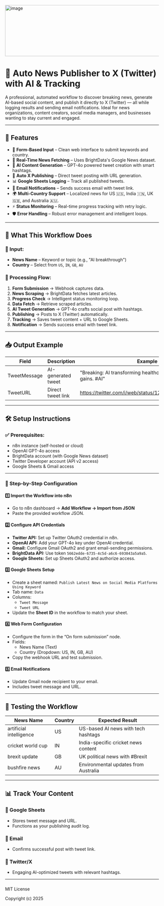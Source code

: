 <img width="709" height="168" alt="image" src="https://github.com/user-attachments/assets/c917ad10-aae5-4b65-9931-6d01dc43c8f2" />

# 📰 Auto News Publisher to X (Twitter) with AI & Tracking

A professional, automated workflow to discover breaking news, generate AI-based social content, and publish it directly to X (Twitter) — all while logging results and sending email notifications. Ideal for news organizations, content creators, social media managers, and businesses wanting to stay current and engaged.

---

## 🚀 Features

- 📝 **Form-Based Input** – Clean web interface to submit keywords and country.
- 📰 **Real-Time News Fetching** – Uses BrightData's Google News dataset.
- 🤖 **AI Content Generation** – GPT-4o powered tweet creation with smart hashtags.
- 📱 **Auto X Publishing** – Direct tweet posting with URL generation.
- 📊 **Google Sheets Logging** – Track all published tweets.
- 🔔 **Email Notifications** – Sends success email with tweet link.
- 🌍 **Multi-Country Support** – Localized news for US 🇺🇸, India 🇮🇳, UK 🇬🇧, and Australia 🇦🇺.
- ⚡ **Status Monitoring** – Real-time progress tracking with retry logic.
- 🛡 **Error Handling** – Robust error management and intelligent loops.

---

## 🧠 What This Workflow Does

### 🔹 Input:
- **News Name** – Keyword or topic (e.g., "AI breakthrough")
- **Country** – Select from `US`, `IN`, `GB`, `AU`

### 🔹 Processing Flow:

1. **Form Submission** → Webhook captures data.
2. **News Scraping** → BrightData fetches latest articles.
3. **Progress Check** → Intelligent status monitoring loop.
4. **Data Fetch** → Retrieve scraped articles.
5. **AI Tweet Generation** → GPT-4o crafts social post with hashtags.
6. **Publishing** → Posts to X (Twitter) automatically.
7. **Tracking** → Saves tweet content + URL to Google Sheets.
8. **Notification** → Sends success email with tweet link.

---

## 📥 Output Example

| Field         | Description                          | Example                                                                 |
|---------------|--------------------------------------|-------------------------------------------------------------------------|
| TweetMessage  | AI-generated tweet                   | "Breaking: AI transforming healthcare with 40% efficiency gains. #AI"  |
| TweetURL      | Direct tweet link                    | https://twitter.com/i/web/status/1234567890123456789                   |

---

## 🛠️ Setup Instructions

### ✅ Prerequisites:

- n8n instance (self-hosted or cloud)
- OpenAI GPT-4o access
- BrightData account (with Google News dataset)
- Twitter Developer account (API v2 access)
- Google Sheets & Gmail access

---

### 🔧 Step-by-Step Configuration

#### 1️⃣ Import the Workflow into n8n
- Go to n8n dashboard → **Add Workflow → Import from JSON**
- Paste the provided workflow JSON.

#### 2️⃣ Configure API Credentials
- **Twitter API:** Set up Twitter OAuth2 credential in n8n.
- **OpenAI API:** Add your GPT-4o key under OpenAI credential.
- **Gmail:** Configure Gmail OAuth2 and grant email-sending permissions.
- **BrightData API:** Use token `5662edde-6735-4c5d-a6c6-693043a5a9a5`.
- **Google Sheets:** Set up Sheets OAuth2 and authorize access.

#### 3️⃣ Google Sheets Setup
- Create a sheet named: `Publish Latest News on Social Media Platforms Using Keyword`
- Tab name: `Data`
- Columns:
  - `Tweet Message`
  - `Tweet URL`
- Update the **Sheet ID** in the workflow to match your sheet.

#### 4️⃣ Web Form Configuration
- Configure the form in the “On form submission” node.
- Fields:
  - News Name (Text)
  - Country (Dropdown: US, IN, GB, AU)
- Copy the webhook URL and test submission.

#### 5️⃣ Email Notifications
- Update Gmail node recipient to your email.
- Includes tweet message and URL.

---

## 🧪 Testing the Workflow

| News Name               | Country | Expected Result                              |
|-------------------------|---------|----------------------------------------------|
| artificial intelligence | US      | US-based AI news with tech hashtags          |
| cricket world cup       | IN      | India-specific cricket news content          |
| brexit update           | GB      | UK political news with #Brexit               |
| bushfire news           | AU      | Environmental updates from Australia         |

---

## 📊 Track Your Content

### 🔹 Google Sheets
- Stores tweet message and URL.
- Functions as your publishing audit log.

### 🔹 Email
- Confirms successful post with tweet link.

### 🔹 Twitter/X
- Engaging AI-optimized tweets with relevant hashtags.

---

###
MIT License

Copyright (c) 2025
